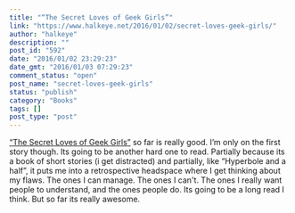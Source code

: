 ```yaml
---
title: "“The Secret Loves of Geek Girls”"
link: "https://www.halkeye.net/2016/01/02/secret-loves-geek-girls/"
author: "halkeye"
description: ""
post_id: "592"
date: "2016/01/02 23:29:23"
date_gmt: "2016/01/03 07:29:23"
comment_status: "open"
post_name: "secret-loves-geek-girls"
status: "publish"
category: "Books"
tags: []
post_type: "post"
---
```


[“The Secret Loves of Geek Girls”](https://www.kickstarter.com/projects/hopelnicholson/the-secret-loves-of-geek-girls) so far is really good. I’m only on the first story though. Its going to be another hard one to read. Partially because its a book of short stories (i get distracted) and partially, like “Hyperbole and a half”, it puts me into a retrospective headspace where I get thinking about my flaws. The ones I can manage. The ones I can't. The ones I really want people to understand, and the ones people do. Its going to be a long read I think. But so far its really awesome.